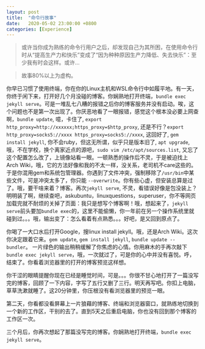 ```yaml
---
layout:	post
title:	"命令行故事"
date:	2020-05-02 23:00:00 +0800
categories: [Experience]
---
```

> 或许当你成为熟练的命令行用户之后，却发现自己为其所困，在使用命令行时从“提高生产力和快乐”变成了“因为种种原因生产力降低、失去快乐”：至少我有时会这样。或许...

> 故事80%以上为虚构。

你早已习惯了使用终端，你在你的Linux主机和WSL命令行中如履平地。有一天，你终于闲下来，打开好几个月没碰的博客。你娴熟地打开终端，`bundle exec jekyll serve`。可是一堆乱七八糟的报错之后你的博客服务并没有启动。唉，这个问题也不是第一次出现了。你厌恶地看了一眼报错，感觉这个根本没必要上网查啊，`bundle update`, 噫，卡住了, `export http_proxy=http://xxxxxx;https_proxy=$http_proxy`, 还是不行？`export http_proxy=socks5://xxxx https_proxy=socks5://xxxx`, 这回好了, `gem install jekyll`, 你不会ruby，但这无所谓，似乎只是版本旧了, `apt upgrade`, 哦，不在学校，换个离家近点的源吧，`sudo vim /etc/apt/sources.list`, 又忘了这个配置怎么改了，上镜像站看一眼。一顿熟悉的操作后不灵，于是被迫找上Arch Wiki，哦，它的方法好像和我的不太一样，没关系，老司机不care这些的。于是你混用gem和系统包管理器。你遇到了文件冲突，强制移除了`/usr/bin`中某些文件，可是冲突太多了，你只能 `--overwrite`。你有些心虚，但安装总算是过了。哦，要干啥来着？博客。再次`jekyll serve`, 不灵，看错误好像是包没装上？明明装了啊，继续查吧，askubuntu，linuxquestions，superuser，你不等网页加载完就不耐烦的关掉了页面：我只是想写个博客啊！哦，想起来了，`jekyll serve`前头要加`bundle exec`的，这里不能偷懒，你一年前在另一个操作系统里就碰到过。。。哦，输出变了：怎么看着有点熟悉。。。好吧，是又回到原点了。

你喝了一大口水后打开Google，搜linux install jekyll。哦，还是Arch Wiki。这次你决定跟着它来。`gem update`, `gem install jekyll`, `bundle update --bundler`。 一片绿色的输出稍稍缓解了你焦虑的心情。你用麻木的手再次敲下`bundle exec jekyll serve`，哦，一次就过了，可是你的心中并没有喜悦。呼，结束了。你看着浏览器里的打开的博客预览这样想。

你干涩的眼睛提醒你现在已经是睡觉时间，可是。。。你很不甘心地打开了一篇没写完的博客，回顾了一下内容，字写了五行又删了三行。明天再写吧。你扣上电脑，草草洗漱就睡了。这20分钟里，你压根没有看浏览器里的预览一眼。

第二天，你看都没看屏幕上一片狼藉的博客、终端和浏览器窗口，就熟练地切换到一个新的工作区，干别的去了。直到5天之后重启电脑，你也没有回到那个博客的工作区一次。

三个月后，你再次想起了那篇没写完的博客。你娴熟地打开终端，`bundle exec jekyll serve`。

